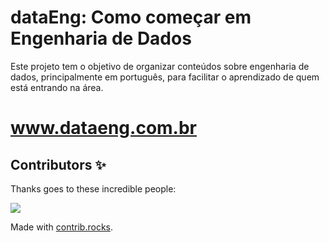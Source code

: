 # dataEng: Como começar em Engenharia de Dados

Este projeto tem o objetivo de organizar conteúdos sobre engenharia de dados, principalmente em português, para facilitar o aprendizado de quem está entrando na área.

# www.dataeng.com.br


## Contributors ✨

Thanks goes to these incredible people:

<a href="https://github.com/engenharia-de-dados/dataeng/graphs/contributors">
  <img src="https://contrib.rocks/image?repo=engenharia-de-dados/dataeng" />
</a>

Made with [contrib.rocks](https://contrib.rocks).
